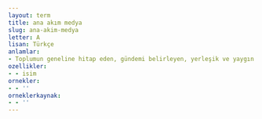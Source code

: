 ```yaml
---
layout: term
title: ana akım medya
slug: ana-akim-medya
letter: A
lisan: Türkçe
anlamlar:
- Toplumun geneline hitap eden, gündemi belirleyen, yerleşik ve yaygın olan yazılı veya görsel basın
ozellikler:
- - isim
ornekler:
- - ''
orneklerkaynak:
- - ''
---
```

